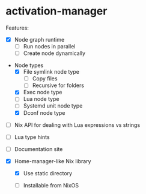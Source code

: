 # activation-manager

Features:

  - [x] Node graph runtime
    - [ ] Run nodes in parallel
    - [ ] Create node dynamically

  - Node types
    - [x] File symlink node type
      - [ ] Copy files
      - [ ] Recursive for folders
    - [x] Exec node type
    - [ ] Lua node type
    - [ ] Systemd unit node type
    - [x] Dconf node type

  - [ ] Nix API for dealing with Lua expressions vs strings
  - [ ] Lua type hints
  - [ ] Documentation site

  - [x] Home-manager-like Nix library
    - [x] Use static directory
    - [ ] Installable from NixOS

